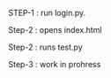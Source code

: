 
STEP-1 : run login.py.


Step-2 : opens index.html

Step-2 : runs test.py

Step-3 : work in prohress